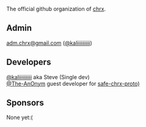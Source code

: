 The official github organization of [chrx](https://github.com/chrxer/chrx).

## Admin
<a href="mailto:malito:adm.chrx@gmail.com">adm.chrx@gmail.com</a> ([@kaliiiiiiiiii](https://github.com/kaliiiiiiiiii))

## Developers
[@kaliiiiiiiiii](https://github.com/kaliiiiiiiiii) aka Steve (Single dev) \
[@The-AnOnym](https://github.com/The-AnOnym) guest developer for [safe-chrx-proto)](https://github.com/chrxer/safe-chrx-proto)

## Sponsors
None yet:(
